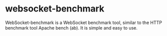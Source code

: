 # websocket-benchmark
WebSocket-benchmark is a WebSocket benchmark tool, similar to the HTTP benchmark tool Apache bench (ab). It is simple and easy to use.
